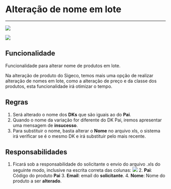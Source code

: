 # Alteração de nome em lote

---

![](http://developers.connectparts.com.br/imagens/alteracaoLote.png)

![](http://developers.connectparts.com.br/imagens/alteracaoLote01.png)

## Funcionalidade

Funcionalidade para alterar nome de produtos em lote.

Na alteração de produto do Sigeco, temos mais uma opção de realizar alteração de nomes em lote, como a alteração de preço e da classe dos produtos, esta funcionalidade irá otimizar o tempo.

## Regras

1. Será alterado o nome dos **DKs** que são iguais ao do **Pai**.
2. Quando o nome da variação for diferente do DK Pai, iremos apresentar uma mensagem de **insucesso**.
3. Para substituir o nome, basta alterar o **Nome** no arquivo xls, o sistema irá verificar se é o mesmo DK e irá substituir pelo mais recente.

## Responsabilidades

1. Ficará sob a responsabilidade do solicitante o envio do arquivo .xls do seguinte modo, inclusive na escrita correta das colunas: ![](http://developers.connectparts.com.br/imagens/alteracaoLoteXls.png)
	2. **Pai**: Código do produto **Pai**
	3. **Email**: email do **solicitante**.
	4. **Nome**: Nome do produto a ser **alterado**.
